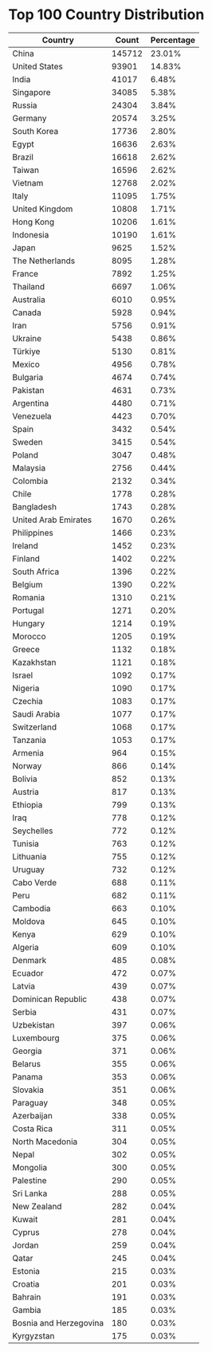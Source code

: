 # Top 100 Country Distribution
| Country | Count | Percentage |
|----|----|----|
| China | 145712 | 23.01% |
| United States | 93901 | 14.83% |
| India | 41017 | 6.48% |
| Singapore | 34085 | 5.38% |
| Russia | 24304 | 3.84% |
| Germany | 20574 | 3.25% |
| South Korea | 17736 | 2.80% |
| Egypt | 16636 | 2.63% |
| Brazil | 16618 | 2.62% |
| Taiwan | 16596 | 2.62% |
| Vietnam | 12768 | 2.02% |
| Italy | 11095 | 1.75% |
| United Kingdom | 10808 | 1.71% |
| Hong Kong | 10206 | 1.61% |
| Indonesia | 10190 | 1.61% |
| Japan | 9625 | 1.52% |
| The Netherlands | 8095 | 1.28% |
| France | 7892 | 1.25% |
| Thailand | 6697 | 1.06% |
| Australia | 6010 | 0.95% |
| Canada | 5928 | 0.94% |
| Iran | 5756 | 0.91% |
| Ukraine | 5438 | 0.86% |
| Türkiye | 5130 | 0.81% |
| Mexico | 4956 | 0.78% |
| Bulgaria | 4674 | 0.74% |
| Pakistan | 4631 | 0.73% |
| Argentina | 4480 | 0.71% |
| Venezuela | 4423 | 0.70% |
| Spain | 3432 | 0.54% |
| Sweden | 3415 | 0.54% |
| Poland | 3047 | 0.48% |
| Malaysia | 2756 | 0.44% |
| Colombia | 2132 | 0.34% |
| Chile | 1778 | 0.28% |
| Bangladesh | 1743 | 0.28% |
| United Arab Emirates | 1670 | 0.26% |
| Philippines | 1466 | 0.23% |
| Ireland | 1452 | 0.23% |
| Finland | 1402 | 0.22% |
| South Africa | 1396 | 0.22% |
| Belgium | 1390 | 0.22% |
| Romania | 1310 | 0.21% |
| Portugal | 1271 | 0.20% |
| Hungary | 1214 | 0.19% |
| Morocco | 1205 | 0.19% |
| Greece | 1132 | 0.18% |
| Kazakhstan | 1121 | 0.18% |
| Israel | 1092 | 0.17% |
| Nigeria | 1090 | 0.17% |
| Czechia | 1083 | 0.17% |
| Saudi Arabia | 1077 | 0.17% |
| Switzerland | 1068 | 0.17% |
| Tanzania | 1053 | 0.17% |
| Armenia | 964 | 0.15% |
| Norway | 866 | 0.14% |
| Bolivia | 852 | 0.13% |
| Austria | 817 | 0.13% |
| Ethiopia | 799 | 0.13% |
| Iraq | 778 | 0.12% |
| Seychelles | 772 | 0.12% |
| Tunisia | 763 | 0.12% |
| Lithuania | 755 | 0.12% |
| Uruguay | 732 | 0.12% |
| Cabo Verde | 688 | 0.11% |
| Peru | 682 | 0.11% |
| Cambodia | 663 | 0.10% |
| Moldova | 645 | 0.10% |
| Kenya | 629 | 0.10% |
| Algeria | 609 | 0.10% |
| Denmark | 485 | 0.08% |
| Ecuador | 472 | 0.07% |
| Latvia | 439 | 0.07% |
| Dominican Republic | 438 | 0.07% |
| Serbia | 431 | 0.07% |
| Uzbekistan | 397 | 0.06% |
| Luxembourg | 375 | 0.06% |
| Georgia | 371 | 0.06% |
| Belarus | 355 | 0.06% |
| Panama | 353 | 0.06% |
| Slovakia | 351 | 0.06% |
| Paraguay | 348 | 0.05% |
| Azerbaijan | 338 | 0.05% |
| Costa Rica | 311 | 0.05% |
| North Macedonia | 304 | 0.05% |
| Nepal | 302 | 0.05% |
| Mongolia | 300 | 0.05% |
| Palestine | 290 | 0.05% |
| Sri Lanka | 288 | 0.05% |
| New Zealand | 282 | 0.04% |
| Kuwait | 281 | 0.04% |
| Cyprus | 278 | 0.04% |
| Jordan | 259 | 0.04% |
| Qatar | 245 | 0.04% |
| Estonia | 215 | 0.03% |
| Croatia | 201 | 0.03% |
| Bahrain | 191 | 0.03% |
| Gambia | 185 | 0.03% |
| Bosnia and Herzegovina | 180 | 0.03% |
| Kyrgyzstan | 175 | 0.03% |
